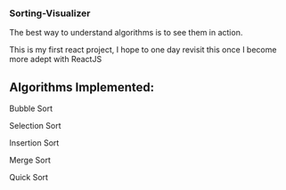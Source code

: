 ### Sorting-Visualizer
The best way to understand algorithms is to see them in action.

This is my first react project, I hope to one day revisit this once I become more adept with ReactJS
## Algorithms Implemented:
Bubble Sort

Selection Sort

Insertion Sort

Merge Sort

Quick Sort
